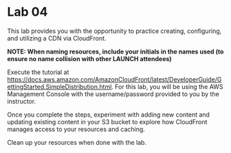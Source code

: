# Lab 04

This lab provides you with the opportunity to practice creating, configuring, and utilizing a CDN via CloudFront.

**NOTE: When naming resources, include your initials in the names used (to ensure no name collision with other LAUNCH attendees)**

Execute the tutorial at https://docs.aws.amazon.com/AmazonCloudFront/latest/DeveloperGuide/GettingStarted.SimpleDistribution.html. For this lab, you will be using the AWS Management Console with the username/password provided to you by the instructor.

Once you complete the steps, experiment with adding new content and updating existing content in your S3 bucket to explore how CloudFront manages access to your resources and caching.

Clean up your resources when done with the lab.